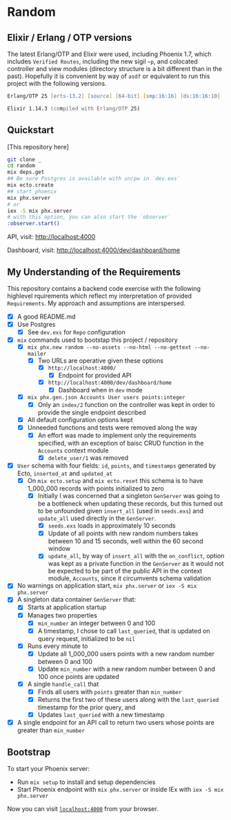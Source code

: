 # Random

## Elixir / Erlang / OTP versions
The latest Erlang/OTP and Elixir were used, including Phoenix 1.7, which includes `Verified Routes`, including the new sigil `~p`, and colocated controller and view modules (directory structure is a bit different than in the past).  Hopefully it is convenient by way of `asdf` or equivalent to run this project with the following versions.
```zsh
Erlang/OTP 25 [erts-13.2] [source] [64-bit] [smp:16:16] [ds:16:16:10] [async-threads:1] [jit:ns]

Elixir 1.14.3 (compiled with Erlang/OTP 25)
```

## Quickstart
[This repository here]

```zsh
git clone _
cd random
mix deps.get
## Be sure Postgres is available with un/pw in `dev.exs`
mix ecto.create
## start phoenix
mix phx.server 
# or
iex -S mix phx.server
# with this option, you can also start the `observer`
:observer.start()
```
API, visit: [http://localhost:4000](http://localhost:4000/)

Dashboard, visit: [http://localhost:4000/dev/dashboard/home](http://localhost:4000/dev/dashboard/home)


## My Understanding of the Requirements
This repository contains a backend code exercise with the following highlevel rquirements which reflect my interpretation of provided `Requirements`.  My approach and assumptions are interspersed.

- [x] A good README.md
- [x] Use Postgres
  - [x] See `dev.exs` for `Repo` configuration  
- [x] `mix` commands used to bootstap this project / repository
  - [x] `mix phx.new random --no-assets --no-html --no-gettext --no-mailer`
    - [x] Two URLs are operative given these options
      - [x] `http://localhost:4000/`
        - [x] Endpoint for provided API
      - [x] `http://localhost:4000/dev/dashboard/home`
        - [x] Dashboard when in `dev` mode
  - [x] `mix phx.gen.json Accounts User users points:integer`
    - [x] Only an `index/2` function on the controller was kept in order to provide the single endpoint described
  - [x] All default configuration options kept
  - [x] Unneeded functions and tests were removed along the way
    - [x] An effort was made to implement only the requirements specified, with an exception of baisc CRUD function in the `Accounts` context module
      - [x] `delete_user/1` was removed
- [x] `User` schema with four fields: `id`, `points`, and `timestamps` generated by Ecto, `inserted_at` and `updated_at`
    - [x] On `mix ecto.setup` and `mix ecto.reset` this schema is to have 1_000_000 records with points initialized to zero
      - [x] Initially I was concerned that a singleton `GenServer` was going to be a bottleneck when updating these records, but this turned out to be unfounded given `insert_all` (used in `seeds.exs`) and `update_all` used directly in the `GenServer`.
        - [x] `seeds.exs` loads in approximately 10 seconds
        - [x] Update of all points with new random numbers takes between 10 and 15 seconds, well within the 60 second window
        - [x] `update_all`, by way of `insert_all` with the `on_conflict`, option was kept as a private function in the `GenServer` as it would not be expected to be part of the public API in the context module, `Accounts`, since it circumvents schema validation
- [x] No warnings on application start, `mix phx.server` or `iex -S mix phx.server`
- [x] A singleton data container `GenServer` that:
    - [x] Starts at application startup
    - [x] Manages two properties
      - [x] `min_number` an integer between 0 and 100
      - [x] A timestamp, I chose to call `last_queried`, that is updated on query request, initialized to be `nil`
    - [x] Runs every minute to 
      - [x] Update all 1_000_000 users points with a new random number between 0 and 100
      - [x] Update `min_number` with a new random number between 0 and 100 once points are updated
    - [x] A single `handle_call` that 
      - [x] Finds all users with `points` greater than `min_number`
      - [x] Returns the first two of these users along with the `last_queried` timestamp for the prior query, and
      - [x] Updates `last_queried` with a new timestamp
- [x] A single endpoint for an API call to return two users whose points are greater than `min_number`

## Bootstrap
To start your Phoenix server:

  * Run `mix setup` to install and setup dependencies
  * Start Phoenix endpoint with `mix phx.server` or inside IEx with `iex -S mix phx.server`

Now you can visit [`localhost:4000`](http://localhost:4000) from your browser.

